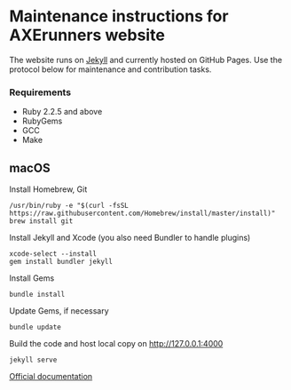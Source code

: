 # Maintenance instructions for AXErunners website

The website runs on [Jekyll](https://github.com/jekyll/jekyll) and currently hosted on GitHub Pages. Use the protocol below for maintenance and contribution tasks.

### Requirements
* Ruby 2.2.5 and above
* RubyGems
* GCC
* Make

## macOS
Install Homebrew, Git
```
/usr/bin/ruby -e "$(curl -fsSL https://raw.githubusercontent.com/Homebrew/install/master/install)"
brew install git
```
Install Jekyll and Xcode (you also need Bundler to handle plugins)
```
xcode-select --install
gem install bundler jekyll
```
Install Gems
```
bundle install
```
Update Gems, if necessary
```
bundle update
```
Build the code and host local copy on http://127.0.0.1:4000
```
jekyll serve
```

[Official documentation](https://jekyllrb.com/docs/installation/)
